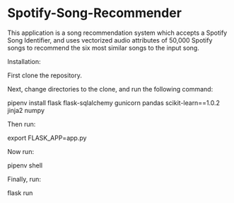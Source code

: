 # Spotify-Song-Recommender
This application is a song recommendation system which accepts a Spotify Song Identifier, and uses vectorized audio attributes of 50,000 Spotify songs to recommend the six most similar songs to the input song.

Installation:

First clone the repository.

Next, change directories to the clone, and run the following command:

pipenv install flask flask-sqlalchemy gunicorn pandas scikit-learn==1.0.2 jinja2 numpy

Then run:

export FLASK_APP=app.py

Now run:

pipenv shell

Finally, run:

flask run

